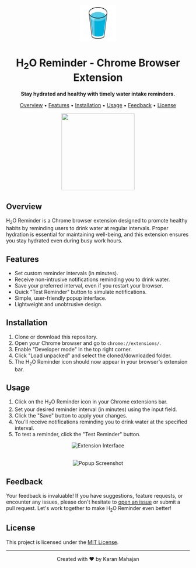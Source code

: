 <p align="center">
  <img src="icons/icon128.png" alt="H2O Reminder Logo" width="100">
</p>

<h1 align="center">H<sub>2</sub>O</span> Reminder - Chrome Browser Extension</h1>

<p align="center">
  <strong>Stay hydrated and healthy with timely water intake reminders.</strong>
</p>

<p align="center">
  <a href="#overview">Overview</a> •
  <a href="#features">Features</a> •
  <a href="#installation">Installation</a> •
  <a href="#usage">Usage</a> •
  <a href="#feedback">Feedback</a> •
  <a href="#license">License</a>
</p>

<p align="center">
  <img src="https://github.com/thekaranmahajan/H2O-Reminder/assets/27768620/ef7c962c-919b-4f7a-a27b-e3efba1a3ca7" width="200" height="210" />
  <br>
</p>

## Overview

H<sub>2</sub>O</span> Reminder is a Chrome browser extension designed to promote healthy habits by reminding users to drink water at regular intervals. Proper hydration is essential for maintaining well-being, and this extension ensures you stay hydrated even during busy work hours.

## Features

- Set custom reminder intervals (in minutes).
- Receive non-intrusive notifications reminding you to drink water.
- Save your preferred interval, even if you restart your browser.
- Quick "Test Reminder" button to simulate notifications.
- Simple, user-friendly popup interface.
- Lightweight and unobtrusive design.

## Installation

1. Clone or download this repository.
2. Open your Chrome browser and go to `chrome://extensions/`.
3. Enable "Developer mode" in the top right corner.
4. Click "Load unpacked" and select the cloned/downloaded folder.
5. The H<sub>2</sub>O</span> Reminder icon should now appear in your browser's extension bar.

## Usage

1. Click on the H<sub>2</sub>O</span> Reminder icon in your Chrome extensions bar.
2. Set your desired reminder interval (in minutes) using the input field.
3. Click the "Save" button to apply your changes.
4. You'll receive notifications reminding you to drink water at the specified interval.
5. To test a reminder, click the "Test Reminder" button.


<p align="center">
  <img src="https://github.com/thekaranmahajan/H2O-Reminder/assets/27768620/5a494967-d737-4c35-954a-53fb6ffc33c2" alt="Extension Interface"/>
  <br>
</p>
<p align="center">
  <br>
  <img src="https://github.com/thekaranmahajan/H2O-Reminder/assets/27768620/ece901fc-e8ec-419d-b044-cea6bcf54a1d" alt="Popup Screenshot"/>
</p>

## Feedback

Your feedback is invaluable! If you have suggestions, feature requests, or encounter any issues, please don't hesitate to [open an issue](../../issues) or submit a pull request. Let's work together to make H<sub>2</sub>O</span> Reminder even better!

## License

This project is licensed under the [MIT License](LICENSE).

---

<p align="center">
  Created with ❤️ by Karan Mahajan
</p>
